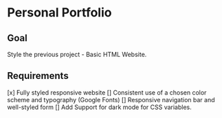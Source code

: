 # Personal Portfolio

## Goal

Style the previous project - Basic HTML Website.

## Requirements

[x] Fully styled responsive website
[] Consistent use of a chosen color scheme and typography (Google Fonts)
[] Responsive navigation bar and well-styled form
[] Add Support for dark mode for CSS variables.